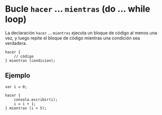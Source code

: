 # Bucle `hacer` ... `mientras` (do ... while loop)

La declaración `hacer` ... `mientras` ejecuta un bloque de código al menos una vez, y luego repite el bloque de código mientras una condición sea verdadera.

```esjs
hacer {
    // código
} mientras (condicion);
```

## Ejemplo

<InlinePlayground>

```esjs
var i = 0;

hacer {
    consola.escribir(i);
    i = i + 1;
} mientras (i < 5);
```

</InlinePlayground>

